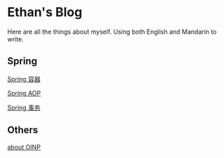 # Ethan's Blog

Here are all the things about myself. Using both English and Mandarin to write.

## Spring
[Spring 容器](./pages/Spring容器.md)

[Spring AOP](./pages/SpringAOP.md)

[Spring 事务](./pages/Spring事务.md)

## Others

[about OINP](./pages/Canada.md)
